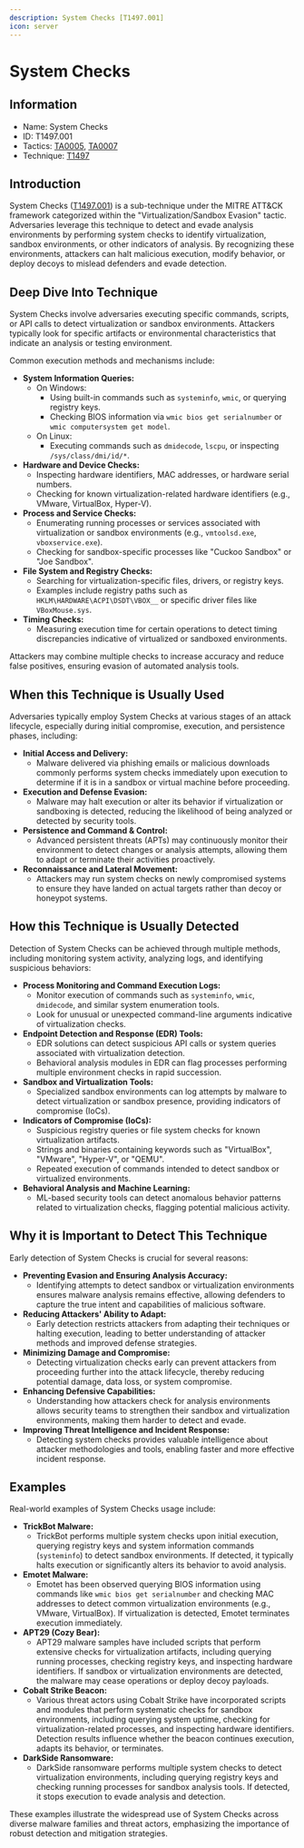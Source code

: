 ```yaml
---
description: System Checks [T1497.001]
icon: server
---
```


# System Checks

## Information

* Name: System Checks
* ID: T1497.001
* Tactics: [TA0005](../), [TA0007](../../ta0007/)
* Technique: [T1497](./)

## Introduction

System Checks ([T1497.001](https://attack.mitre.org/techniques/T1497/001/)) is a sub-technique under the MITRE ATT\&CK framework categorized within the "Virtualization/Sandbox Evasion" tactic. Adversaries leverage this technique to detect and evade analysis environments by performing system checks to identify virtualization, sandbox environments, or other indicators of analysis. By recognizing these environments, attackers can halt malicious execution, modify behavior, or deploy decoys to mislead defenders and evade detection.

## Deep Dive Into Technique

System Checks involve adversaries executing specific commands, scripts, or API calls to detect virtualization or sandbox environments. Attackers typically look for specific artifacts or environmental characteristics that indicate an analysis or testing environment.

Common execution methods and mechanisms include:

* **System Information Queries:**
  * On Windows:
    * Using built-in commands such as `systeminfo`, `wmic`, or querying registry keys.
    * Checking BIOS information via `wmic bios get serialnumber` or `wmic computersystem get model`.
  * On Linux:
    * Executing commands such as `dmidecode`, `lscpu`, or inspecting `/sys/class/dmi/id/*`.
* **Hardware and Device Checks:**
  * Inspecting hardware identifiers, MAC addresses, or hardware serial numbers.
  * Checking for known virtualization-related hardware identifiers (e.g., VMware, VirtualBox, Hyper-V).
* **Process and Service Checks:**
  * Enumerating running processes or services associated with virtualization or sandbox environments (e.g., `vmtoolsd.exe`, `vboxservice.exe`).
  * Checking for sandbox-specific processes like "Cuckoo Sandbox" or "Joe Sandbox".
* **File System and Registry Checks:**
  * Searching for virtualization-specific files, drivers, or registry keys.
  * Examples include registry paths such as `HKLM\HARDWARE\ACPI\DSDT\VBOX__` or specific driver files like `VBoxMouse.sys`.
* **Timing Checks:**
  * Measuring execution time for certain operations to detect timing discrepancies indicative of virtualized or sandboxed environments.

Attackers may combine multiple checks to increase accuracy and reduce false positives, ensuring evasion of automated analysis tools.

## When this Technique is Usually Used

Adversaries typically employ System Checks at various stages of an attack lifecycle, especially during initial compromise, execution, and persistence phases, including:

* **Initial Access and Delivery:**
  * Malware delivered via phishing emails or malicious downloads commonly performs system checks immediately upon execution to determine if it is in a sandbox or virtual machine before proceeding.
* **Execution and Defense Evasion:**
  * Malware may halt execution or alter its behavior if virtualization or sandboxing is detected, reducing the likelihood of being analyzed or detected by security tools.
* **Persistence and Command & Control:**
  * Advanced persistent threats (APTs) may continuously monitor their environment to detect changes or analysis attempts, allowing them to adapt or terminate their activities proactively.
* **Reconnaissance and Lateral Movement:**
  * Attackers may run system checks on newly compromised systems to ensure they have landed on actual targets rather than decoy or honeypot systems.

## How this Technique is Usually Detected

Detection of System Checks can be achieved through multiple methods, including monitoring system activity, analyzing logs, and identifying suspicious behaviors:

* **Process Monitoring and Command Execution Logs:**
  * Monitor execution of commands such as `systeminfo`, `wmic`, `dmidecode`, and similar system enumeration tools.
  * Look for unusual or unexpected command-line arguments indicative of virtualization checks.
* **Endpoint Detection and Response (EDR) Tools:**
  * EDR solutions can detect suspicious API calls or system queries associated with virtualization detection.
  * Behavioral analysis modules in EDR can flag processes performing multiple environment checks in rapid succession.
* **Sandbox and Virtualization Tools:**
  * Specialized sandbox environments can log attempts by malware to detect virtualization or sandbox presence, providing indicators of compromise (IoCs).
* **Indicators of Compromise (IoCs):**
  * Suspicious registry queries or file system checks for known virtualization artifacts.
  * Strings and binaries containing keywords such as "VirtualBox", "VMware", "Hyper-V", or "QEMU".
  * Repeated execution of commands intended to detect sandbox or virtualized environments.
* **Behavioral Analysis and Machine Learning:**
  * ML-based security tools can detect anomalous behavior patterns related to virtualization checks, flagging potential malicious activity.

## Why it is Important to Detect This Technique

Early detection of System Checks is crucial for several reasons:

* **Preventing Evasion and Ensuring Analysis Accuracy:**
  * Identifying attempts to detect sandbox or virtualization environments ensures malware analysis remains effective, allowing defenders to capture the true intent and capabilities of malicious software.
* **Reducing Attackers' Ability to Adapt:**
  * Early detection restricts attackers from adapting their techniques or halting execution, leading to better understanding of attacker methods and improved defense strategies.
* **Minimizing Damage and Compromise:**
  * Detecting virtualization checks early can prevent attackers from proceeding further into the attack lifecycle, thereby reducing potential damage, data loss, or system compromise.
* **Enhancing Defensive Capabilities:**
  * Understanding how attackers check for analysis environments allows security teams to strengthen their sandbox and virtualization environments, making them harder to detect and evade.
* **Improving Threat Intelligence and Incident Response:**
  * Detecting system checks provides valuable intelligence about attacker methodologies and tools, enabling faster and more effective incident response.

## Examples

Real-world examples of System Checks usage include:

* **TrickBot Malware:**
  * TrickBot performs multiple system checks upon initial execution, querying registry keys and system information commands (`systeminfo`) to detect sandbox environments. If detected, it typically halts execution or significantly alters its behavior to avoid analysis.
* **Emotet Malware:**
  * Emotet has been observed querying BIOS information using commands like `wmic bios get serialnumber` and checking MAC addresses to detect common virtualization environments (e.g., VMware, VirtualBox). If virtualization is detected, Emotet terminates execution immediately.
* **APT29 (Cozy Bear):**
  * APT29 malware samples have included scripts that perform extensive checks for virtualization artifacts, including querying running processes, checking registry keys, and inspecting hardware identifiers. If sandbox or virtualization environments are detected, the malware may cease operations or deploy decoy payloads.
* **Cobalt Strike Beacon:**
  * Various threat actors using Cobalt Strike have incorporated scripts and modules that perform systematic checks for sandbox environments, including querying system uptime, checking for virtualization-related processes, and inspecting hardware identifiers. Detection results influence whether the beacon continues execution, adapts its behavior, or terminates.
* **DarkSide Ransomware:**
  * DarkSide ransomware performs multiple system checks to detect virtualization environments, including querying registry keys and checking running processes for sandbox analysis tools. If detected, it stops execution to evade analysis and detection.

These examples illustrate the widespread use of System Checks across diverse malware families and threat actors, emphasizing the importance of robust detection and mitigation strategies.
